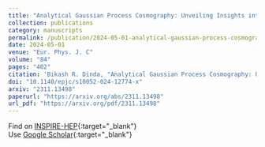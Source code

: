 ```yaml
---
title: "Analytical Gaussian Process Cosmography: Unveiling Insights into Matter-Energy Density Parameter at Present"
collection: publications
category: manuscripts
permalink: /publication/2024-05-01-analytical-gaussian-process-cosmography-unveiling-insights-into-matter-energy-density-parameter-at-present
date: 2024-05-01
venue: "Eur. Phys. J. C"
volume: "84"
pages: "402"
citation: 'Bikash R. Dinda, "Analytical Gaussian Process Cosmography: Unveiling Insights into Matter-Energy Density Parameter at Present." Eur. Phys. J. C, 84, 402 (2024).'
doi: "10.1140/epjc/s10052-024-12774-x"
arxiv: "2311.13498"
paperurl: "https://arxiv.org/abs/2311.13498"
url_pdf: "https://arxiv.org/pdf/2311.13498"
---
```


Find on [INSPIRE-HEP](https://inspirehep.net/literature?q=arXiv%3A2311.13498){:target="_blank"}  
Use [Google Scholar](https://scholar.google.com/scholar?q=Analytical+Gaussian+Process+Cosmography:+Unveiling+Insights+into+Matter-Energy+Density+Parameter+at+Present){:target="_blank"}
